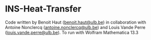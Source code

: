 # INS-Heat-Transfer
Code written by Benoit Haut (benoit.haut@ulb.be) in collaboration with Antoine Nonclercq (antoine.nonclercq@ulb.be) and Louis Vande Perre (louis.vande.perre@ulb.be).
To run with Wolfram Mathematica 13.3
